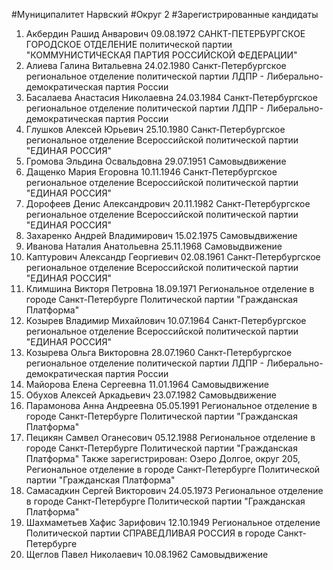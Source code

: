 #Муниципалитет
Нарвский
#Округ
2
#Зарегистрированные кандидаты
1. Акбердин Рашид Анварович 09.08.1972
САНКТ-ПЕТЕРБУРГСКОЕ ГОРОДСКОЕ ОТДЕЛЕНИЕ политической партии "КОММУНИСТИЧЕСКАЯ ПАРТИЯ РОССИЙСКОЙ ФЕДЕРАЦИИ"
2. Алиева Галина Витальевна 24.02.1980
Санкт-Петербургское региональное отделение политической партии ЛДПР - Либерально-демократическая партия России
3. Басалаева Анастасия Николаевна 24.03.1984
Санкт-Петербургское региональное отделение политической партии ЛДПР - Либерально-демократическая партия России
4. Глушков Алексей Юрьевич 25.10.1980
Санкт-Петербургское региональное отделение Всероссийской политической партии "ЕДИНАЯ РОССИЯ"
5. Громова Эльдина Освальдовна 29.07.1951
Самовыдвижение
6. Дащенко Мария Егоровна 10.11.1946
Санкт-Петербургское региональное отделение Всероссийской политической партии "ЕДИНАЯ РОССИЯ"
7. Дорофеев Денис Александрович 20.11.1982
Санкт-Петербургское региональное отделение Всероссийской политической партии "ЕДИНАЯ РОССИЯ"
8. Захаренко Андрей Владимирович 15.02.1975
Самовыдвижение
9. Иванова Наталия Анатольевна 25.11.1968
Самовыдвижение
10. Каптурович Александр Георгиевич 02.08.1961
Санкт-Петербургское региональное отделение Всероссийской политической партии "ЕДИНАЯ РОССИЯ"
11. Климшина Викторя Петровна 18.09.1971
Региональное отделение в городе Санкт-Петербурге Политической партии "Гражданская Платформа"
12. Козырев Владимир Михайлович 10.07.1964
Санкт-Петербургское региональное отделение Всероссийской политической партии "ЕДИНАЯ РОССИЯ"
13. Козырева Ольга Викторовна 28.07.1960
Санкт-Петербургское региональное отделение политической партии ЛДПР - Либерально-демократическая партия России
14. Майорова Елена Сергеевна 11.01.1964
Самовыдвижение
15. Обухов Алексей Аркадьевич 23.07.1982
Самовыдвижение
16. Парамонова Анна Андреевна 05.05.1991
Региональное отделение в городе Санкт-Петербурге Политической партии "Гражданская Платформа"
17. Пецикян Самвел Оганесович 05.12.1988
Региональное отделение в городе Санкт-Петербурге Политической партии "Гражданская Платформа"
Также зарегистрирован: Озеро Долгое, округ 205, Региональное отделение в городе Санкт-Петербурге Политической партии "Гражданская Платформа"
18. Самасадкин Сергей Викторович 24.05.1973
Региональное отделение в городе Санкт-Петербурге Политической партии "Гражданская Платформа"
19. Шахмаметьев Хафис Зарифович 12.10.1949
Региональное отделение Политической партии СПРАВЕДЛИВАЯ РОССИЯ в городе Санкт-Петербурге
20. Щеглов Павел Николаевич 10.08.1962
Самовыдвижение
